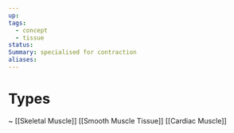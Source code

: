```yaml
---
up: 
tags:
  - concept
  - tissue
status: 
Summary: specialised for contraction
aliases:
---
```

# Types
~
[[Skeletal Muscle]]
[[Smooth Muscle Tissue]]
[[Cardiac Muscle]]
<!--SR:!2025-03-14,4,270-->
